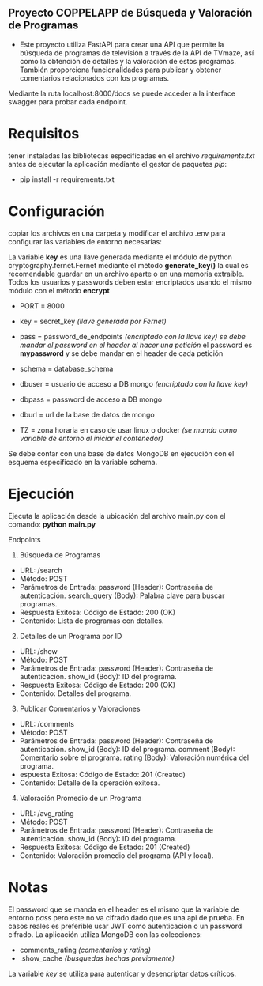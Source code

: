 ## Proyecto COPPELAPP de Búsqueda y Valoración de Programas
- Este proyecto utiliza FastAPI para crear una API que permite la búsqueda de programas de televisión a través de la API de TVmaze, así como la obtención de detalles y la valoración de estos programas. También proporciona funcionalidades para publicar y obtener comentarios relacionados con los programas.

Mediante la ruta localhost:8000/docs se puede acceder a la interface swagger para probar cada endpoint.

# Requisitos
 tener instaladas las bibliotecas especificadas en el archivo *requirements.txt* antes de ejecutar la aplicación mediante el gestor de paquetes *pip*:

- pip install -r requirements.txt

# Configuración
copiar los archivos en una carpeta y modificar el archivo .env para configurar las variables de entorno necesarias:

La variable **key** es una llave generada mediante el módulo de python cryptography.fernet.Fernet mediante el método **generate_key()**
la cual es recomendable guardar en un archivo aparte o en una memoria extraible. Todos los usuarios y passwords deben estar encriptados usando el mismo módulo con el método **encrypt**

- PORT = 8000
- key = secret_key *(llave generada por Fernet)*
- pass = password_de_endpoints *(encriptado con la llave key)* *se debe mandar el password en el header al hacer una petición* el password es **mypassword** y se debe mandar en el header de cada petición
- schema = database_schema
- dbuser = usuario de acceso a DB mongo *(encriptado con la llave key)*

- dbpass = password de acceso a DB mongo
- dburl = url de la base de datos de mongo
- TZ = zona horaria en caso de usar linux o docker *(se manda como variable de entorno al iniciar el contenedor)*

Se debe contar con una base de datos MongoDB en ejecución con el esquema especificado en la variable schema.

# Ejecución
Ejecuta la aplicación desde la ubicación del archivo main.py con el comando:
**python main.py**

Endpoints
1. Búsqueda de Programas
- URL: /search
- Método: POST
- Parámetros de Entrada:
password (Header): Contraseña de autenticación.
search_query (Body): Palabra clave para buscar programas.
- Respuesta Exitosa:
Código de Estado: 200 (OK)
- Contenido: Lista de programas con detalles.
2. Detalles de un Programa por ID
- URL: /show
- Método: POST
- Parámetros de Entrada:
password (Header): Contraseña de autenticación.
show_id (Body): ID del programa.
- Respuesta Exitosa:
Código de Estado: 200 (OK)
- Contenido: Detalles del programa.
3. Publicar Comentarios y Valoraciones
- URL: /comments
- Método: POST
- Parámetros de Entrada:
password (Header): Contraseña de autenticación.
show_id (Body): ID del programa.
comment (Body): Comentario sobre el programa.
rating (Body): Valoración numérica del programa.
- espuesta Exitosa:
Código de Estado: 201 (Created)
- Contenido: Detalle de la operación exitosa.
4. Valoración Promedio de un Programa
- URL: /avg_rating
- Método: POST
- Parámetros de Entrada:
password (Header): Contraseña de autenticación.
show_id (Body): ID del programa.
- Respuesta Exitosa:
Código de Estado: 201 (Created)
- Contenido: Valoración promedio del programa (API y local).

# Notas
El password que se manda en el header es el mismo que la variable de entorno *pass* pero este no va cifrado dado que es una api de prueba. En casos reales es preferible usar JWT como autenticación o un password cifrado.
La aplicación utiliza MongoDB con las colecciones:
- comments_rating *(comentarios y rating)*
- .show_cache *(busquedas hechas previamente)*

La variable *key* se utiliza para autenticar y desencriptar datos críticos.
